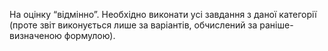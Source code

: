 На оцінку “відмінно”. Необхідно виконати усі завдання з даної категорії
(проте звіт виконується лише за варіантів, обчислений за раніше-визначеною
формулою).
